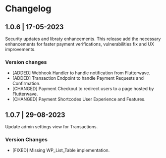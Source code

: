 # Changelog

## 1.0.6 | 17-05-2023
Security updates and libraty enhancements. This release add the necessary enhancements for faster payment verifications, vulnerabilities fix and UX improvements.

### Version changes
- [ADDED] Webhook Handler to handle notification from Flutterwave.
- [ADDED] Transaction Endpoint to handle Payment Requests and Confirmation.
- [CHANGED] Payment Checkout to redirect users to a page hosted by Flutterwave.
- [CHANGED] Payment Shortcodes User Experience and Features.

## 1.0.7 | 29-08-2023
Update admin settings view for Transactions.
### Version Changes
- [FIXED] Missing WP_List_Table implementation.